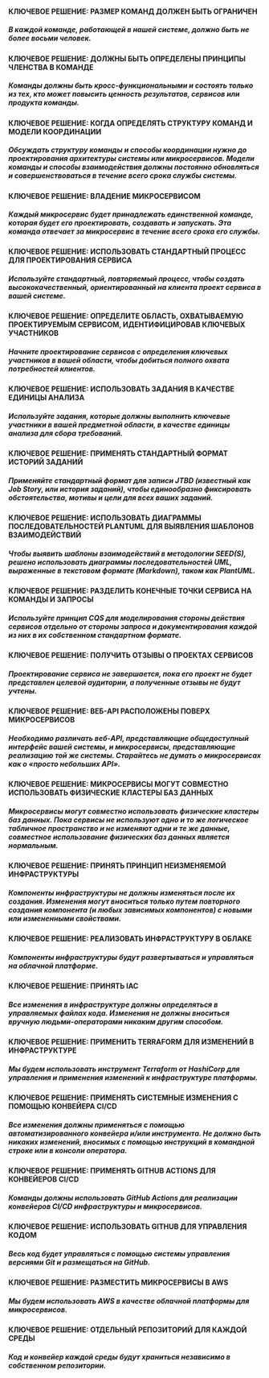 #### КЛЮЧЕВОЕ РЕШЕНИЕ: РАЗМЕР КОМАНД ДОЛЖЕН БЫТЬ ОГРАНИЧЕН
##### В каждой команде, работающей в нашей системе, должно быть не более восьми человек.  

#### КЛЮЧЕВОЕ РЕШЕНИЕ: ДОЛЖНЫ БЫТЬ ОПРЕДЕЛЕНЫ ПРИНЦИПЫ ЧЛЕНСТВА В КОМАНДЕ
##### Команды должны быть кросс-функциональными и состоять только из тех, кто может повысить ценность результатов, сервисов или продукта команды.  

#### КЛЮЧЕВОЕ РЕШЕНИЕ: КОГДА ОПРЕДЕЛЯТЬ СТРУКТУРУ КОМАНД И МОДЕЛИ КООРДИНАЦИИ
##### Обсуждать структуру команды и способы координации нужно до проектирования архитектуры системы или микросервисов. Модели команды и  способы взаимодействия должны постоянно обновляться и совершенствоваться в течение всего срока службы системы.  

#### КЛЮЧЕВОЕ РЕШЕНИЕ: ВЛАДЕНИЕ МИКРОСЕРВИСОМ
##### Каждый микросервис будет принадлежать единственной команде, которая будет его проектировать, создавать и запускать. Эта команда отвечает за микросервис в течение всего срока его службы.  

#### КЛЮЧЕВОЕ РЕШЕНИЕ: ИСПОЛЬЗОВАТЬ СТАНДАРТНЫЙ ПРОЦЕСС ДЛЯ ПРОЕКТИРОВАНИЯ СЕРВИСА
##### Используйте стандартный, повторяемый процесс, чтобы создать высококачественный, ориентированный на клиента проект сервиса в вашей системе.  

#### КЛЮЧЕВОЕ РЕШЕНИЕ: ОПРЕДЕЛИТЕ ОБЛАСТЬ, ОХВАТЫВАЕМУЮ ПРОЕКТИРУЕМЫМ СЕРВИСОМ, ИДЕНТИФИЦИРОВАВ КЛЮЧЕВЫХ УЧАСТНИКОВ
##### Начните проектирование сервисов с  определения ключевых участников в  вашей области, чтобы добиться полного охвата потребностей клиентов.  

#### КЛЮЧЕВОЕ РЕШЕНИЕ: ИСПОЛЬЗОВАТЬ ЗАДАНИЯ В КАЧЕСТВЕ ЕДИНИЦЫ АНАЛИЗА
##### Используйте задания, которые должны выполнить ключевые участники в вашей предметной области, в качестве единицы анализа для сбора требований.  

#### КЛЮЧЕВОЕ РЕШЕНИЕ: ПРИМЕНЯТЬ СТАНДАРТНЫЙ ФОРМАТ ИСТОРИЙ ЗАДАНИЙ
##### Применяйте стандартный формат для записи JTBD (известный как Job Story, или история заданий), чтобы единообразно фиксировать обстоятельства, мотивы и цели для всех ваших заданий.  

#### КЛЮЧЕВОЕ РЕШЕНИЕ: ИСПОЛЬЗОВАТЬ ДИАГРАММЫ ПОСЛЕДОВАТЕЛЬНОСТЕЙ PLANTUML ДЛЯ ВЫЯВЛЕНИЯ ШАБЛОНОВ ВЗАИМОДЕЙСТВИЙ
##### Чтобы выявить шаблоны взаимодействий в методологии SEED(S), решено использовать диаграммы последовательностей UML, выраженные в текстовом формате (Markdown), таком как PlantUML.  

#### КЛЮЧЕВОЕ РЕШЕНИЕ: РАЗДЕЛИТЬ КОНЕЧНЫЕ ТОЧКИ СЕРВИСА НА КОМАНДЫ И ЗАПРОСЫ
##### Используйте принцип CQS для моделирования стороны действия сервисов отдельно от стороны запроса и документирования каждой из них в их собственном стандартном формате.  

#### КЛЮЧЕВОЕ РЕШЕНИЕ: ПОЛУЧИТЬ ОТЗЫВЫ О ПРОЕКТАХ СЕРВИСОВ
##### Проектирование сервиса не завершается, пока его проект не будет представлен целевой аудитории, а полученные отзывы не будут учтены.  

#### КЛЮЧЕВОЕ РЕШЕНИЕ: ВЕБ-API РАСПОЛОЖЕНЫ ПОВЕРХ МИКРОСЕРВИСОВ
##### Необходимо различать веб-API, представляющие общедоступный интерфейс вашей системы, и  микросервисы, представляющие реализацию той  же системы. Старайтесь не думать о  микросервисах как о «просто небольших API».  

#### КЛЮЧЕВОЕ РЕШЕНИЕ: МИКРОСЕРВИСЫ МОГУТ СОВМЕСТНО ИСПОЛЬЗОВАТЬ ФИЗИЧЕСКИЕ КЛАСТЕРЫ БАЗ ДАННЫХ
##### Микросервисы могут совместно использовать физические кластеры баз данных. Пока сервисы не используют одно и то же логическое табличное пространство и не изменяют одни и те же данные, совместное использование физических баз данных является нормальным.  

#### КЛЮЧЕВОЕ РЕШЕНИЕ: ПРИНЯТЬ ПРИНЦИП НЕИЗМЕНЯЕМОЙ ИНФРАСТРУКТУРЫ
##### Компоненты инфраструктуры не должны изменяться после их создания. Изменения могут вноситься только путем повторного создания компонента (и любых зависимых компонентов) с  новыми или измененными свойствами.  

#### КЛЮЧЕВОЕ РЕШЕНИЕ: РЕАЛИЗОВАТЬ ИНФРАСТРУКТУРУ В ОБЛАКЕ
##### Компоненты инфраструктуры будут развертываться и управляться на облачной платформе.  

#### КЛЮЧЕВОЕ РЕШЕНИЕ: ПРИНЯТЬ IAC
##### Все изменения в инфраструктуре должны определяться в управляемых файлах кода. Изменения не должны вноситься вручную людьми-операторами никаким другим способом.  

#### КЛЮЧЕВОЕ РЕШЕНИЕ: ПРИМЕНИТЬ TERRAFORM ДЛЯ ИЗМЕНЕНИЙ В ИНФРАСТРУКТУРЕ
##### Мы будем использовать инструмент Terraform от HashiCorp для управления и применения изменений к инфраструктуре платформы.  

#### КЛЮЧЕВОЕ РЕШЕНИЕ: ПРИМЕНЯТЬ СИСТЕМНЫЕ ИЗМЕНЕНИЯ С ПОМОЩЬЮ КОНВЕЙЕРА CI/CD
##### Все изменения должны применяться с помощью автоматизированного конвейера и/или инструмента. Не должно быть никаких изменений, вносимых с помощью инструкций в командной строке или в консоли оператора.  

#### КЛЮЧЕВОЕ РЕШЕНИЕ: ПРИМЕНЯТЬ GITHUB ACTIONS ДЛЯ КОНВЕЙЕРОВ CI/CD
##### Команды должны использовать GitHub Actions для реализации конвейеров CI/CD инфраструктуры и микросервисов.  

#### КЛЮЧЕВОЕ РЕШЕНИЕ: ИСПОЛЬЗОВАТЬ GITHUB ДЛЯ УПРАВЛЕНИЯ КОДОМ
##### Весь код будет управляться с помощью системы управления версиями Git и размещаться на GitHub.  

#### КЛЮЧЕВОЕ РЕШЕНИЕ: РАЗМЕСТИТЬ МИКРОСЕРВИСЫ В AWS
##### Мы будем использовать AWS в качестве облачной платформы для микросервисов.  

#### КЛЮЧЕВОЕ РЕШЕНИЕ: ОТДЕЛЬНЫЙ РЕПОЗИТОРИЙ ДЛЯ КАЖДОЙ СРЕДЫ
##### Код и конвейер каждой среды будут храниться независимо в собственном репозитории.  
